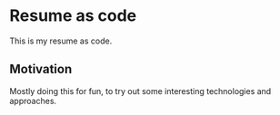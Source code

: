 # Resume as code

This is my resume as code.

## Motivation

Mostly doing this for fun, to try out some interesting technologies and approaches.
